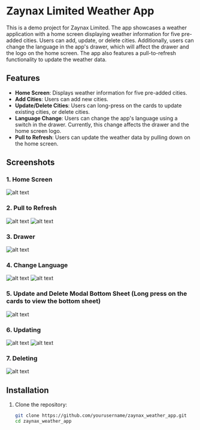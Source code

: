 # Zaynax Limited Weather App

This is a demo project for Zaynax Limited. The app showcases a weather application with a home screen displaying weather information for five pre-added cities. Users can add, update, or delete cities. Additionally, users can change the language in the app's drawer, which will affect the drawer and the logo on the home screen. The app also features a pull-to-refresh functionality to update the weather data.

## Features

- **Home Screen**: Displays weather information for five pre-added cities.
- **Add Cities**: Users can add new cities.
- **Update/Delete Cities**: Users can long-press on the cards to update existing cities, or delete cities.
- **Language Change**: Users can change the app's language using a switch in the drawer. Currently, this change affects the drawer and the home screen logo.
- **Pull to Refresh**: Users can update the weather data by pulling down on the home screen.

## Screenshots

### 1. Home Screen

![alt text](image.png)

### 2. Pull to Refresh

![alt text](image-1.png)
![alt text](image-2.png)

### 3. Drawer

![alt text](image-3.png)

### 4. Change Language

![alt text](image-4.png)
![alt text](image-5.png)

### 5. Update and Delete Modal Bottom Sheet (Long press on the cards to view the bottom sheet)

![alt text](image-6.png)

### 6. Updating

![alt text](image-7.png)
![alt text](image-8.png)

### 7. Deleting

![alt text](image-9.png)

## Installation

1. Clone the repository:
   ```bash
   git clone https://github.com/yourusername/zaynax_weather_app.git
   cd zaynax_weather_app
   ```

